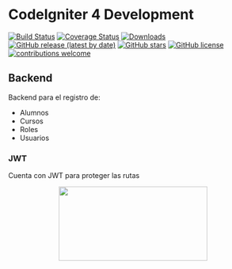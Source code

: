 # CodeIgniter 4 Development

[![Build Status](https://github.com/codeigniter4/CodeIgniter4/workflows/PHPUnit/badge.svg)](https://github.com/codeigniter4/CodeIgniter4/actions?query=workflow%3A%22PHPUnit%22)
[![Coverage Status](https://coveralls.io/repos/github/codeigniter4/CodeIgniter4/badge.svg?branch=develop)](https://coveralls.io/github/codeigniter4/CodeIgniter4?branch=develop)
[![Downloads](https://poser.pugx.org/codeigniter4/framework/downloads)](https://packagist.org/packages/codeigniter4/framework)
[![GitHub release (latest by date)](https://img.shields.io/github/v/release/codeigniter4/CodeIgniter4)](https://packagist.org/packages/codeigniter4/framework)
[![GitHub stars](https://img.shields.io/github/stars/codeigniter4/CodeIgniter4)](https://packagist.org/packages/codeigniter4/framework)
[![GitHub license](https://img.shields.io/github/license/codeigniter4/CodeIgniter4)](https://github.com/codeigniter4/CodeIgniter4/blob/develop/LICENSE)
[![contributions welcome](https://img.shields.io/badge/contributions-welcome-brightgreen.svg?style=flat)](https://github.com/codeigniter4/CodeIgniter4/pulls)
<br>

## Backend

<p> Backend para el registro de:</p>
<ul>
  <li>Alumnos</li>
  <li>Cursos</li>
  <li>Roles</li>
  <li>Usuarios</li>
</ul>

### JWT
<p> Cuenta con JWT para proteger las rutas </p>
<p align="center">
  <img src="https://user-images.githubusercontent.com/83378042/161831227-90d6233f-58d2-4317-bdc5-5af7980a84f8.png" width="300px" height="150px">
</p>
